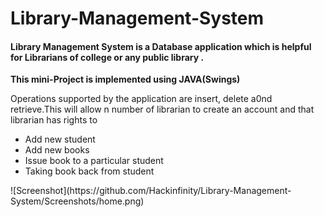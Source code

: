 # Library-Management-System
#### Library Management System is a Database application which is helpful for Librarians of college or any public library .
**This mini-Project is implemented using JAVA(Swings)**

Operations supported by the application are insert, delete a0nd retrieve.This will allow n number of librarian to create an account and that librarian has rights to <br/>
<ul>
  <li>Add new student</li>
  <li>Add new books</li>
  <li>Issue book to a particular student</li>
  <li>Taking book back from student</li>
  </ul>
  ![Screenshot](https://github.com/Hackinfinity/Library-Management-System/Screenshots/home.png)
